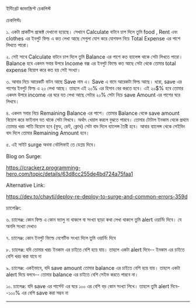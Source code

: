 <!-- https://absurd-level.surge.sh/ -->

ইন্টিগ্রেট জাভাস্ক্রিপ্ট চেকলিস্ট 

চেকলিস্টঃ



১. একটা প্রাকটিস প্রজেক্ট দেখানো হয়েছে। সেখানে Calculate বাটনে চাপ দিলে তুমি food , Rent এবং clothes এর ইনপুট ফিল্ড এ কত লেখা আছে সেগুলা যোগ করে যোগফল নিচে Total Expense এর পাশে লিখতে পারো।





২. সেই সাথে Calculate বাটনে চাপ দিলে তুমি Balance এর পাশে কত ব্যালেন্স থাকে সেটা লিখতে পারো। Balance হবে একদম সবার উপরে Income বক্স এর ইনপুট ফিল্ডে কত আছে সেটা থেকে তোমার total expense বিয়োগ করে কত হয় সেই সংখ্যা। 



৩. আবার নিচে আরেকটি বাটন আছে Save নাম এ। Save এ বামে আরেকটা ফিল্ড আছে। ধরো, save এর পাশের ইনপুট ফিল্ড এ ২০ লেখা আছে। তাহলে এই ২০% এর হিসাব বের করতে হবে। এই ২০$% হবে তোমার একদম উপরে income এর ঘরে যত লেখা আছে সেটার ২০% সেটা নিচে save Amount এর পাশের ঘরে লিখবে। 



৪. একদম সবার নিচে Remaining Balance এর পাশে। তোমার Balance থেকে save amount বিয়োগ করে ফাইনাল যত থাকে সেটা লিখবে। অর্থাৎ খেয়াল করলে বুঝতে পারবে। তোমার টোটাল ইনকাম থেকে প্রথমে তোমার খরচ পাতি বিয়োগ হবে (ফুড, রেন্ট, ক্লোথ) সেটা বাদ দিলে ব্যালেন্স তৈরী হবে। আবার ব্যালেন্স থেকে সেইভিং বাদ দিলে তোমার Remaining Amount হবে। 



৫. এই সাইট surge অথবা নেটলিফাই তে ডেপ্লয় দিবে। 



Blog on Surge:

https://crackerz.programming-hero.com/topic/details/63d8cc255de4bd724a75faa1



Alternative Link:

https://dev.to/chayti/deploy-re-deploy-to-surge-and-common-errors-359d





চ্যালেঞ্জিং:

৬. চ্যালেঞ্জ: কোন ফিল্ড এ কোন ভ্যালু না থাকলে বা সংখ্যা ছাড়া কথা লেখা থাকলে তুমি alert ওয়ার্নিং দিবে। যে অনলি সংখ্যা দেখাও 

৭. চ্যালেঞ্জ: কোন ইনপুট ফিল্ডে নেগেটিভ সংখ্যা দিলে তুমি ওয়ার্নিং দিবে 

৮. চ্যালেঞ্জ: যদি তোমার খরচ ইনকাম এর চাইতে বেশি হয়ে যায়। তাহলে একটা alert দিবে-- ইনকাম এর চাইতে বেশি খরচ করা যাবে না 

৯. চ্যালেঞ্জ: একইভাবে, যদি save amount তোমার balance এর চাইতে বেশি হয়ে যায়। তাহলে একটা alert দিয়ে বলবে-- তোমার balance এর চাইতে বেশি সেইভ করতে পারবে না।  

১০. চ্যালেঞ্জ: যদি save এর পার্সেন্ট এর ঘরে ১০০ এর বেশি বড় কোন সংখ্যা লিখে। তাহলে তুমি alert দিবে--১০০% এর বেশি save করা সম্ভব না 

-----